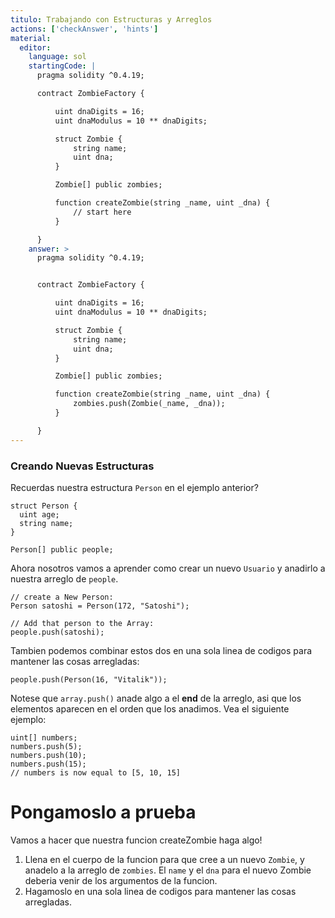```yaml
---
titulo: Trabajando con Estructuras y Arreglos
actions: ['checkAnswer', 'hints']
material:
  editor:
    language: sol
    startingCode: |
      pragma solidity ^0.4.19;

      contract ZombieFactory {

          uint dnaDigits = 16;
          uint dnaModulus = 10 ** dnaDigits;

          struct Zombie {
              string name;
              uint dna;
          }

          Zombie[] public zombies;

          function createZombie(string _name, uint _dna) {
              // start here
          }

      }
    answer: >
      pragma solidity ^0.4.19;


      contract ZombieFactory {

          uint dnaDigits = 16;
          uint dnaModulus = 10 ** dnaDigits;

          struct Zombie {
              string name;
              uint dna;
          }

          Zombie[] public zombies;

          function createZombie(string _name, uint _dna) {
              zombies.push(Zombie(_name, _dna));
          }

      }
---
```


### Creando Nuevas Estructuras

Recuerdas nuestra estructura `Person` en el ejemplo anterior?

```
struct Person {
  uint age;
  string name;
}

Person[] public people;
```

Ahora nosotros vamos a aprender como crear un nuevo `Usuario` y anadirlo a nuestra arreglo de `people`.

```
// create a New Person:
Person satoshi = Person(172, "Satoshi");

// Add that person to the Array:
people.push(satoshi);
```

Tambien podemos combinar estos dos en una sola linea de codigos para mantener las cosas arregladas:

```
people.push(Person(16, "Vitalik"));
```

Notese que `array.push()` anade algo a el **end** de la arreglo, asi que los elementos aparecen en el orden que los anadimos. Vea el siguiente ejemplo:

```
uint[] numbers;
numbers.push(5);
numbers.push(10);
numbers.push(15);
// numbers is now equal to [5, 10, 15]
```

# Pongamoslo a prueba

Vamos a hacer que nuestra funcion createZombie haga algo!

1. Llena en el cuerpo de la funcion para que cree a un nuevo `Zombie`, y anadelo a la arreglo de `zombies`. El `name` y el `dna` para el nuevo Zombie deberia venir de los argumentos de la funcion.
2. Hagamoslo en una sola linea de codigos para mantener las cosas arregladas.
